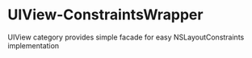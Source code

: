 UIView-ConstraintsWrapper
=========================

UIView category provides simple facade for easy NSLayoutConstraints implementation
